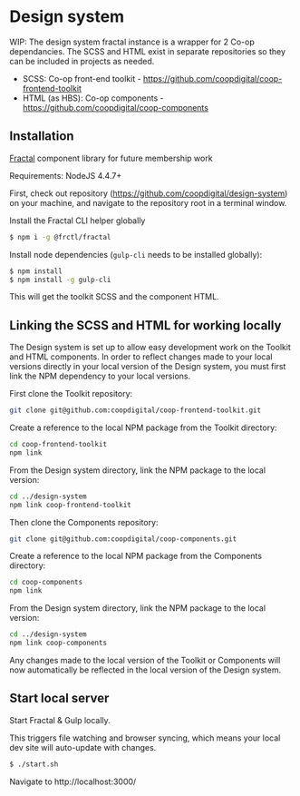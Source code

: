 # Design system

WIP: The design system fractal instance is a wrapper for 2 Co-op dependancies. The SCSS and HTML exist in separate repositories so they can be included in projects as needed.

- SCSS: Co-op front-end toolkit - https://github.com/coopdigital/coop-frontend-toolkit
- HTML (as HBS): Co-op components - https://github.com/coopdigital/coop-components

## Installation

[Fractal](https://fractal.build/) component library for future membership work

Requirements: NodeJS 4.4.7+

First, check out repository (https://github.com/coopdigital/design-system) on your machine, and navigate to the repository root in a terminal window.

Install the Fractal CLI helper globally

```sh
$ npm i -g @frctl/fractal
```

Install node dependencies (`gulp-cli` needs to be installed globally):

```sh
$ npm install
$ npm install -g gulp-cli
```

This will get the toolkit SCSS and the component HTML.

## Linking the SCSS and HTML for working locally

The Design system is set up to allow easy development work on the Toolkit and HTML components. In order to reflect changes made to your local versions directly in your local version of the Design system, you must first link the NPM dependency to your local versions.

First clone the Toolkit repository:


```sh
git clone git@github.com:coopdigital/coop-frontend-toolkit.git
```

Create a reference to the local NPM package from the Toolkit directory:


```sh
cd coop-frontend-toolkit
npm link
```

From the Design system directory, link the NPM package to the local version:

```sh
cd ../design-system
npm link coop-frontend-toolkit
```

Then clone the Components repository:

```sh
git clone git@github.com:coopdigital/coop-components.git
```

Create a reference to the local NPM package from the Components directory:

```sh
cd coop-components
npm link
```

From the Design system directory, link the NPM package to the local version:

```sh
cd ../design-system
npm link coop-components
```

Any changes made to the local version of the Toolkit or Components will now automatically be reflected in the local version of the Design system.

## Start local server

Start Fractal & Gulp locally.

This triggers file watching and browser syncing, which means your local dev site will auto-update with changes.

```sh
$ ./start.sh
```

Navigate to http://localhost:3000/

